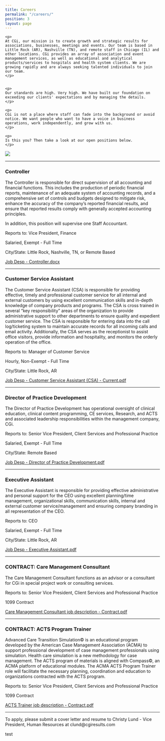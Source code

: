 ```yaml
---
title: Careers
permalink: "/careers/"
position: 3
layout: page
---
```



<div class="row mb-5 pb-4" style="margin-bottom: 1rem !important;">

  <div class="col-md-6">

    <p>
	At CGi, our mission is to create growth and strategic results for associations, businesses, meetings and events. Our team is based in Little Rock (AR), Nashville (TN), and remote staff in Chicago (IL) and other locations. CGi provides an array of association and event management services, as well as educational and analytical products/services to hospitals and health system clients. We are growing rapidly and are always seeking talented individuals to join our team.
    </p>


    <p>
    Our standards are high. Very high. We have built our foundation on exceeding our clients' expectations and by managing the details. 
    </p>

    <p>
    CGi is not a place where staff can fade into the background or avoid notice. We want people who want to have a voice in business operations, work independently, and grow with us. 
    </p>

    <p>
    Is this you? Then take a look at our open positions below.
    </p>

  </div>

  <div class="col-md-6">
    <img src="/uploads/Highland%20Ridge%20II.jpg" style="max-height: 375px;">
  </div>

</div>


<hr>

### Controller
The Controller is responsible for direct supervision of all accounting and financial functions.  This includes the production of periodic financial reports, maintenance of an adequate system of accounting records, and a comprehensive set of controls and budgets designed to mitigate risk, enhance the accuracy of the company’s reported financial results, and ensure that reported results comply with generally accepted accounting principles.

In addition, this position will supervise one Staff Accountant.<br />

Reports to: Vice President, Finance<br />

Salaried, Exempt - Full Time<br />

City/State: Little Rock, Nashville, TN, or Remote Based<br />

[Job Desp - Controller.docx](/uploads/Job%20Desp%20-%20Controller.docx)



<hr>

### Customer Service Assistant
The Customer Service Assistant (CSA) is responsible for providing effective, timely and professional customer service for all internal and external customers by using excellent communication skills and in-depth knowledge of company products and programs.  The CSA is cross trained in several “key responsibility” areas of the organization to provide administrative support to other departments to ensure quality and expedient customer service. The CSA is responsible for entering data into the call log/ticketing system to maintain accurate records for all incoming calls and email activity. Additionally, the CSA serves as the receptionist to assist office visitors, provide information and hospitality, and monitors the orderly operation of the office.<br />

Reports to: Manager of Customer Service<br />

Hourly, Non-Exempt - Full Time<br />

City/State: Little Rock, AR <br />

[Job Desp - Customer Service Assistant (CSA) - Current.pdf](/uploads/Job%20Desp%20-%20Customer%20Service%20Assistant%20(CSA)%20-%20Current.pdf)



<hr>

### Director of Practice Development
The Director of Practice Development has operational oversight of clinical education, clinical content programming, CE services, Research, and ACTS and associated leadership responsibilities within the management company, CGi.<br />

Reports to: Senior Vice President, Client Services and Professional Practice<br />

Salaried, Exempt - Full Time<br />

City/State: Remote Based<br />

[Job Desp - Director of Practice Development.pdf](/uploads/Job%20Desp%20-%20Director%20of%20Practice%20Development.pdf)



<hr>

### Executive Assistant
The Executive Assistant is responsible for providing effective administrative and personal support for the CEO using excellent planning/time management, organizational skills, communication skills, internal and external customer service/management and ensuring company branding in all representation of the CEO.<br />

Reports to: CEO<br />

Salaried, Exempt - Full Time<br />

City/State: Little Rock, AR<br />

[Job Desp - Executive Assistant.pdf](/uploads/Job%20Desp%20-%20Executive%20Assistant.pdf)

<hr>

### CONTRACT: Care Management Consultant
The Care Management Consultant functions as an advisor or a consultant for CGi in special project work or consulting services.<br />

Reports to: Senior Vice President, Client Services and Professional Practice<br />

1099 Contract<br />

[Care Management Consultant job description - Contract.pdf](/uploads/Care%20Management%20Consultant%20job%20description%20-%20Contract.pdf)



<hr>

### CONTRACT: ACTS Program Trainer
Advanced Care Transition Simulation© is an educational program developed by the American Case Management Association (ACMA) to support professional development of case management professionals using simulation.  Health care simulation is a new methodology for case management. The ACTS program of materials is aligned with Compass©, an ACMA platform of educational modules.  The ACMA ACTS Program Trainer role will facilitate the necessary planning, coordination and education to organizations contracted with the ACTS program.<br />

Reports to: Senior Vice President, Client Services and Professional Practice<br />

1099 Contract<br />

[ACTS Trainer job description - Contract.pdf](/uploads/ACTS%20Trainer%20job%20description%20-%20Contract.pdf)

<hr>
To apply, please submit a cover letter and resume to Christy Lund - Vice President, Human Resources at clund@cgiresults.com

test